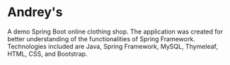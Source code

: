 # Andrey's
A demo Spring Boot online clothing shop. The application was created for better understanding of the functionalities of Spring Framework. Technologies included are Java, Spring Framework, MySQL, Thymeleaf, HTML, CSS, and Bootstrap.
